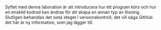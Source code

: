 Syftet med denna laboration är att introducera hur ett program körs och hur en enskild kodrad
kan ändras för att skapa en annan typ av lösning. Slutligen behandlas det sista steget i
versionskontroll, det vill säga GitHub
det här är ny information, som jag lägger till. 